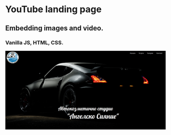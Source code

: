 # YouTube landing page
## Embedding images and video.

### Vanilla JS, HTML, CSS.


![Image of Angelsko Siyanie](https://github.com/BojoZahariev/AngelskoSiyanie/blob/master/images/CaptureAngelskoSiyanie.PNG)
